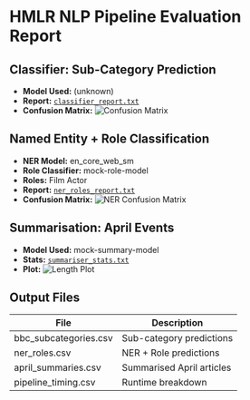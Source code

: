 # HMLR NLP Pipeline Evaluation Report

## Classifier: Sub-Category Prediction
- **Model Used:** (unknown)
- **Report:** [`classifier_report.txt`](classifier_report.txt)
- **Confusion Matrix:** ![Confusion Matrix](classifier_confusion_matrix.png)

## Named Entity + Role Classification
- **NER Model:** en_core_web_sm
- **Role Classifier:** mock-role-model
- **Roles:** Film Actor
- **Report:** [`ner_roles_report.txt`](ner_roles_report.txt)
- **Confusion Matrix:** ![NER Confusion Matrix](ner_roles_confusion_matrix.png)

## Summarisation: April Events
- **Model Used:** mock-summary-model
- **Stats:** [`summariser_stats.txt`](summariser_stats.txt)
- **Plot:** ![Length Plot](summary_length_plot.png)

## Output Files
| File | Description |
|------|-------------|
| bbc_subcategories.csv | Sub-category predictions |
| ner_roles.csv | NER + Role predictions |
| april_summaries.csv | Summarised April articles |
| pipeline_timing.csv | Runtime breakdown |
